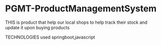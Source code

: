 # PGMT-ProductManagementSystem
THIS is product that help our local shops to help track their stock and update it upon buying products

TECHNOLOGIES used springboot,javascript
